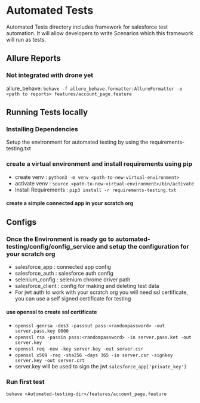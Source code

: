 
# Automated Tests
Automated Tests directory includes framework for salesforce test automation. It will allow developers to write Scenarios which this framework will run as tests.


## Allure Reports
### Not integrated with drone yet
allure_behave: ```behave -f allure_behave.formatter:AllureFormatter -o <path to reports> features/account_page.feature```

## Running Tests locally

### Installing Dependencies
Setup the environment for automated testing by using the requirements-testing.txt

### create a virtual environment and install requirements using pip
* create venv : ```python3 -m venv <path-to-new-virtual-environment>```
* activate venv : ```source <path-to-new-virtual-environment>/bin/activate```
* Install Requirements : ```pip3 install -r requirements-testing.txt```

#### create a simple connected app in your scratch org

## Configs
### Once the Environment is ready go to automated-testing/config/config_service and setup the configuration for your scratch org
- salesforce_app : connected app config
- salesforce_auth : salesforce auth config
- selenium_config : selenium chrome driver path
- salesforce_client : config for making and deleting test data
- For jwt auth to work with your scratch org you will need ssl certificate, you can use a self signed certificate for testing

#### use openssl to create ssl certificate
*  ```openssl genrsa -des3 -passout pass:<randompassword> -out server.pass.key 0000```
*  ```openssl rsa -passin pass:<randompassword> -in server.pass.ket -out server.key```
*  ```openssl req -new -key server.key -out server.csr```
*  ```openssl x509 -req -sha256 -days 365 -in server.csr -signkey server.key -out server.crt```
* server.key will be used to sign the jwt ```salesforce_app['private_key']```
### Run first test
```behave <Automated-testing-dir>/features/account_page.feature```
